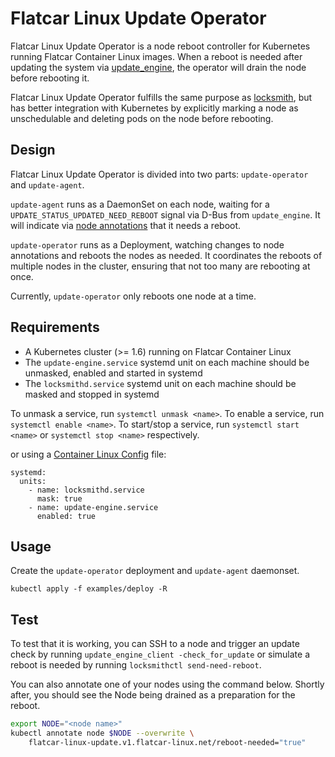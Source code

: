 # Flatcar Linux Update Operator

Flatcar Linux Update Operator is a node reboot controller for Kubernetes running
Flatcar Container Linux images. When a reboot is needed after updating the system via
[update_engine](https://github.com/coreos/update_engine), the operator will
drain the node before rebooting it.

Flatcar Linux Update Operator fulfills the same purpose as
[locksmith](https://github.com/coreos/locksmith), but has better integration
with Kubernetes by explicitly marking a node as unschedulable and deleting pods
on the node before rebooting.

## Design

Flatcar Linux Update Operator is divided into two parts: `update-operator` and `update-agent`.

`update-agent` runs as a DaemonSet on each node, waiting for a `UPDATE_STATUS_UPDATED_NEED_REBOOT` signal via D-Bus from `update_engine`.
It will indicate via [node annotations](./pkg/constants/constants.go) that it needs a reboot.

`update-operator` runs as a Deployment, watching changes to node annotations and reboots the nodes as needed.
It coordinates the reboots of multiple nodes in the cluster, ensuring that not too many are rebooting at once.

Currently, `update-operator` only reboots one node at a time.

## Requirements

- A Kubernetes cluster (>= 1.6) running on Flatcar Container Linux
- The `update-engine.service` systemd unit on each machine should be unmasked, enabled and started in systemd
- The `locksmithd.service` systemd unit on each machine should be masked and stopped in systemd

To unmask a service, run `systemctl unmask <name>`.
To enable a service, run `systemctl enable <name>`.
To start/stop a service, run `systemctl start <name>` or `systemctl stop <name>` respectively.

or using a [Container Linux Config](https://www.flatcar.org/docs/latest/provisioning/cl-config/) file:
```
systemd:
  units:
    - name: locksmithd.service
      mask: true
    - name: update-engine.service
      enabled: true
```

## Usage

Create the `update-operator` deployment and `update-agent` daemonset.

```
kubectl apply -f examples/deploy -R
```

## Test

To test that it is working, you can SSH to a node and trigger an update check by running `update_engine_client -check_for_update` or simulate a reboot is needed by running `locksmithctl send-need-reboot`.

You can also annotate one of your nodes using the command below. Shortly after, you should see the Node being drained as a preparation for the reboot.

```sh
export NODE="<node name>"
kubectl annotate node $NODE --overwrite \
    flatcar-linux-update.v1.flatcar-linux.net/reboot-needed="true"
```
